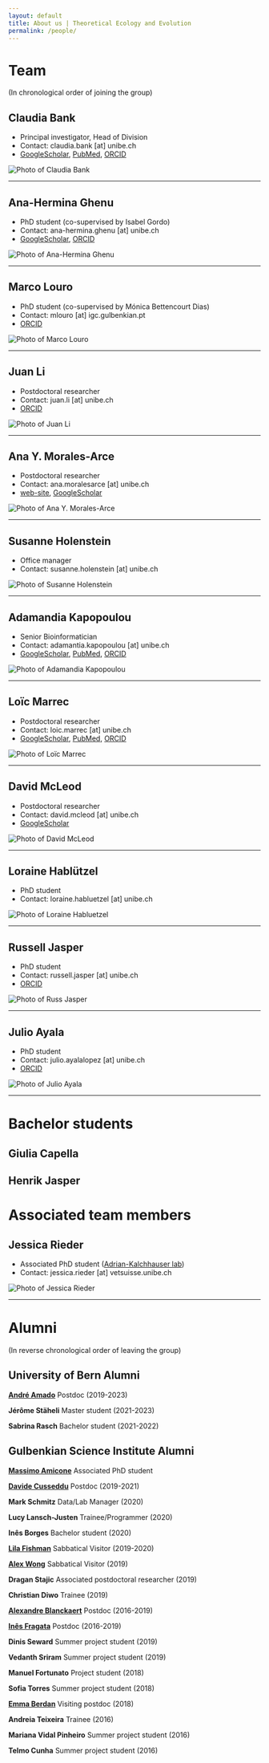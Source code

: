 ```yaml
---
layout: default
title: About us | Theoretical Ecology and Evolution
permalink: /people/
---
```


<div class="layout-team" markdown="1">

# Team
(In chronological order of joining the group)

## Claudia Bank

* Principal investigator, Head of Division
* Contact: claudia.bank [at] unibe.ch
* [GoogleScholar](https://scholar.google.ch/citations?user=VBOPD0UAAAAJ&hl=en), [PubMed](https://pubmed.ncbi.nlm.nih.gov/?term=Bank+Claudia%5BAuthor%5D&sort=date), [ORCID](https://orcid.org/0000-0003-4730-758X)

![Photo of Claudia Bank](/assets/img/team/claudia_bank_320x320.jpg)
 
---

## Ana-Hermina Ghenu

* PhD student (co-supervised by Isabel Gordo)
* Contact: ana-hermina.ghenu [at] unibe.ch 
* [GoogleScholar](https://scholar.google.com/citations?user=1sBIOkIAAAAJ&hl=en&oi=ao), [ORCID](https://orcid.org/0000-0002-9088-2232)

![Photo of Ana-Hermina Ghenu](/assets/img/team/Hermina_new_photo.jpg)

---

## Marco Louro
 
* PhD student (co-supervised by Mónica Bettencourt Dias)
* Contact: mlouro [at] igc.gulbenkian.pt
* [ORCID](https://orcid.org/0000-0002-7023-799X)

![Photo of Marco Louro](/assets/img/team/marco_louro_320x320.jpg)

---

## Juan Li
 
* Postdoctoral researcher
* Contact: juan.li [at] unibe.ch
* [ORCID](https://orcid.org/0000-0003-2643-0802)

![Photo of Juan Li](/assets/img/team/li_juan_320x320.jpg)
 
---

## Ana Y. Morales-Arce
 
* Postdoctoral researcher
* Contact: ana.moralesarce [at] unibe.ch
* [web-site](http://aymorales-arce.com), [GoogleScholar](https://scholar.google.com/citations?user=LP9FUxEAAAAJ&hl=en&oi=ao)

![Photo of Ana Y. Morales-Arce](/assets/img/team/ana_morales_320x320.jpg)

---

## Susanne Holenstein

* Office manager
* Contact: susanne.holenstein [at] unibe.ch

![Photo of Susanne Holenstein](/assets/img/team/SusanneHolenstein.png)
 
---

## Adamandia Kapopoulou

* Senior Bioinformatician
* Contact: adamantia.kapopoulou [at] unibe.ch
* [GoogleScholar](https://scholar.google.com/citations?hl=en&user=CMkgYYwAAAAJ), [PubMed](https://pubmed.ncbi.nlm.nih.gov/?term=kapopoulou&sort=date), [ORCID](https://orcid.org/0000-0003-4192-4923)

![Photo of Adamandia Kapopoulou](/assets/img/team/adamandia_kapopoulou_320x320.jpg)
 
---

## Loïc Marrec
 
* Postdoctoral researcher
* Contact: loic.marrec [at] unibe.ch
* [GoogleScholar](https://scholar.google.com/citations?user=PdhH4i4AAAAJ&hl=en), [PubMed](https://www.ncbi.nlm.nih.gov/myncbi/loic.marrec.1/bibliography/public/), [ORCID](https://orcid.org/0000-0003-0941-6603)

![Photo of Loïc Marrec](/assets/img/team/loic_marrec_320x320.jpg)

---

## David McLeod
 
* Postdoctoral researcher
* Contact: david.mcleod [at] unibe.ch
* [GoogleScholar](https://scholar.google.com/citations?hl=en&user=xVnf7XwAAAAJ&view_op=list_works&sortby=pubdate)

![Photo of David McLeod](/assets/img/team/david_mcleod_square.jpg)

---

## Loraine Hablützel
 
* PhD student
* Contact: loraine.habluetzel [at] unibe.ch

![Photo of Loraine Habluetzel](/assets/img/team/Loraine.jpeg)

---

## Russell Jasper
 
* PhD student
* Contact: russell.jasper [at] unibe.ch
* [ORCID](https://orcid.org/0000-0003-4275-1155)

![Photo of Russ Jasper](/assets/img/team/Russ.jpeg)

---

## Julio Ayala
 
* PhD student
* Contact: julio.ayalalopez [at] unibe.ch
* [ORCID](https://orcid.org/0000-0003-4687-5825)

![Photo of Julio Ayala](/assets/img/team/Julio.jpg)

---

# Bachelor students

## Giulia Capella

## Henrik Jasper

# Associated team members

## Jessica Rieder

* Associated PhD student ([Adrian-Kalchhauser lab](https://www.fiwi.vetsuisse.unibe.ch/research/index_eng.html))
* Contact: jessica.rieder [at] vetsuisse.unibe.ch

![Photo of Jessica Rieder](/assets/img/team/white-Rieder-Jessica_w.jpg)

---

# Alumni

(In reverse chronological order of leaving the group)

## University of Bern Alumni

[**André Amado**](https://scholar.google.com/citations?user=jO8AA9gAAAAJ)
Postdoc (2019-2023)

**Jérôme Stäheli**
Master student (2021-2023)

**Sabrina Rasch**
Bachelor student (2021-2022)

## Gulbenkian Science Institute Alumni

[**Massimo Amicone**](https://scholar.google.ch/citations?user=i-kYxE4AAAAJ&hl=en&oi=ao)
Associated PhD student

[**Davide Cusseddu**](https://scholar.google.ch/citations?user=x701yr0AAAAJ&hl=en&oi=sra)
Postdoc (2019-2021)

**Mark Schmitz**
Data/Lab Manager (2020)

**Lucy Lansch-Justen**
Trainee/Programmer (2020)

**Inês Borges**
Bachelor student (2020)

[**Lila Fishman**](https://www.fishmanlab.org/)
Sabbatical Visitor (2019-2020)

[**Alex Wong**](https://carleton.ca/eme)
Sabbatical Visitor (2019)

**Dragan Stajic**
Associated postdoctoral researcher (2019)

**Christian Diwo**
Trainee (2019)

[**Alexandre Blanckaert**](https://scholar.google.ch/citations?hl=en&user=7mCf8EwAAAAJ)
Postdoc (2016-2019)

[**Inês Fragata**](https://scholar.google.ch/citations?user=zSLmDo4AAAAJ&hl=en)
Postdoc (2016-2019)

**Dinis Seward**
Summer project student (2019)

**Vedanth Sriram**
Summer project student (2019)

**Manuel Fortunato**
Project student (2018)

**Sofia Torres**
Summer project student (2018)

[**Emma Berdan**](https://scholar.google.ch/citations?hl=en&user=8PtQTicAAAAJ)
Visiting postdoc (2018)

**Andreia Teixeira**
Trainee (2016)

**Mariana Vidal Pinheiro**
Summer project student (2016)

**Telmo Cunha**
Summer project student (2016)
